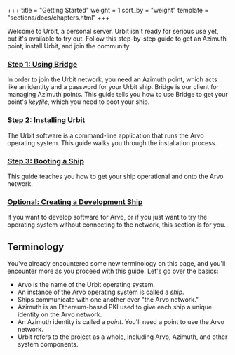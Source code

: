 +++
title = "Getting Started"
weight = 1
sort_by = "weight"
template = "sections/docs/chapters.html"
+++

Welcome to Urbit, a personal server. Urbit isn't ready for serious use yet, but it's available to try out. Follow this step-by-step guide to get an Azimuth point, install Urbit, and join the community.

### [Step 1: Using Bridge](using-bridge)

In order to join the Urbit network, you need an Azimuth point, which acts like an identity and a password for your Urbit ship. Bridge is our client for managing Azimuth points. This guide tells you how to use Bridge to get your point's _keyfile_, which you need to boot your ship.

### [Step 2: Installing Urbit](installing-urbit)

The Urbit software is a command-line application that runs the Arvo operating system. This guide walks you through the installation process.

### [Step 3: Booting a Ship](booting-a-ship)

This guide teaches you how to get your ship operational and onto the Arvo network.

### [Optional: Creating a Development Ship](creating-a-development-ship)

If you want to develop software for Arvo, or if you just want to try the operating system without connecting to the network, this section is for you.

## Terminology

You've already encountered some new terminology on this page, and you'll encounter more as you proceed with this guide. Let's go over the basics:

- Arvo is the name of the Urbit operating system.
- An instance of the Arvo operating system is called a _ship_.
- Ships communicate with one another over "the Arvo network."
- Azimuth is an Ethereum-based PKI used to give each ship a unique identity on the Arvo network.
- An Azimuth identity is called a _point_. You'll need a point to use the Arvo network.
- Urbit refers to the project as a whole, including Arvo, Azimuth, and other system components.
